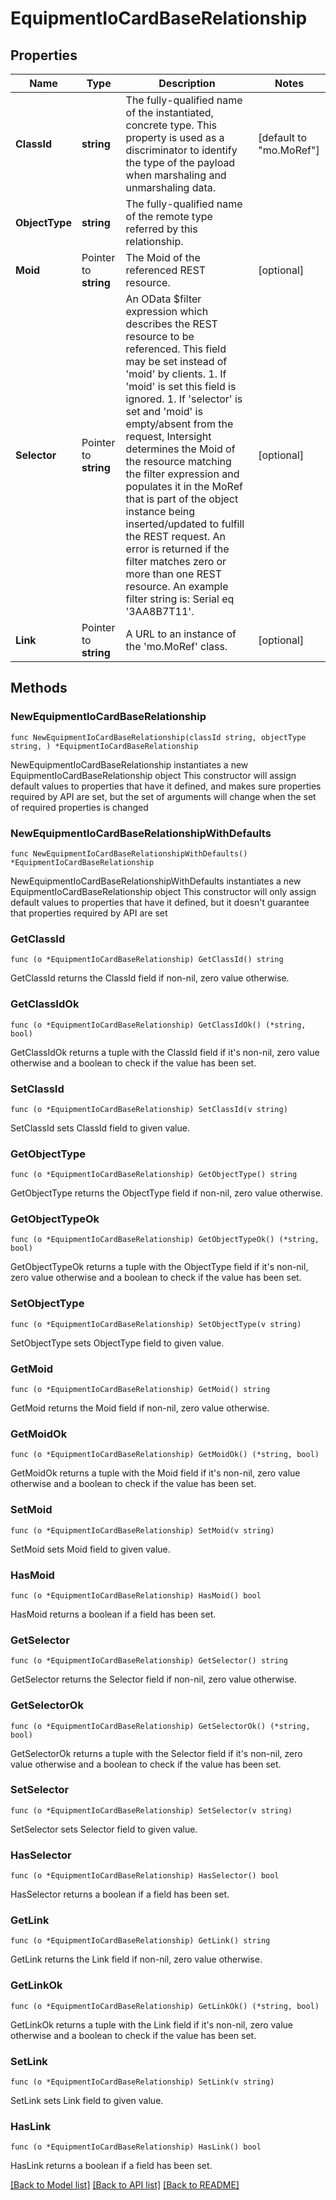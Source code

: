 # EquipmentIoCardBaseRelationship

## Properties

Name | Type | Description | Notes
------------ | ------------- | ------------- | -------------
**ClassId** | **string** | The fully-qualified name of the instantiated, concrete type. This property is used as a discriminator to identify the type of the payload when marshaling and unmarshaling data. | [default to "mo.MoRef"]
**ObjectType** | **string** | The fully-qualified name of the remote type referred by this relationship. | 
**Moid** | Pointer to **string** | The Moid of the referenced REST resource. | [optional] 
**Selector** | Pointer to **string** | An OData $filter expression which describes the REST resource to be referenced. This field may be set instead of &#39;moid&#39; by clients. 1. If &#39;moid&#39; is set this field is ignored. 1. If &#39;selector&#39; is set and &#39;moid&#39; is empty/absent from the request, Intersight determines the Moid of the resource matching the filter expression and populates it in the MoRef that is part of the object instance being inserted/updated to fulfill the REST request. An error is returned if the filter matches zero or more than one REST resource. An example filter string is: Serial eq &#39;3AA8B7T11&#39;. | [optional] 
**Link** | Pointer to **string** | A URL to an instance of the &#39;mo.MoRef&#39; class. | [optional] 

## Methods

### NewEquipmentIoCardBaseRelationship

`func NewEquipmentIoCardBaseRelationship(classId string, objectType string, ) *EquipmentIoCardBaseRelationship`

NewEquipmentIoCardBaseRelationship instantiates a new EquipmentIoCardBaseRelationship object
This constructor will assign default values to properties that have it defined,
and makes sure properties required by API are set, but the set of arguments
will change when the set of required properties is changed

### NewEquipmentIoCardBaseRelationshipWithDefaults

`func NewEquipmentIoCardBaseRelationshipWithDefaults() *EquipmentIoCardBaseRelationship`

NewEquipmentIoCardBaseRelationshipWithDefaults instantiates a new EquipmentIoCardBaseRelationship object
This constructor will only assign default values to properties that have it defined,
but it doesn't guarantee that properties required by API are set

### GetClassId

`func (o *EquipmentIoCardBaseRelationship) GetClassId() string`

GetClassId returns the ClassId field if non-nil, zero value otherwise.

### GetClassIdOk

`func (o *EquipmentIoCardBaseRelationship) GetClassIdOk() (*string, bool)`

GetClassIdOk returns a tuple with the ClassId field if it's non-nil, zero value otherwise
and a boolean to check if the value has been set.

### SetClassId

`func (o *EquipmentIoCardBaseRelationship) SetClassId(v string)`

SetClassId sets ClassId field to given value.


### GetObjectType

`func (o *EquipmentIoCardBaseRelationship) GetObjectType() string`

GetObjectType returns the ObjectType field if non-nil, zero value otherwise.

### GetObjectTypeOk

`func (o *EquipmentIoCardBaseRelationship) GetObjectTypeOk() (*string, bool)`

GetObjectTypeOk returns a tuple with the ObjectType field if it's non-nil, zero value otherwise
and a boolean to check if the value has been set.

### SetObjectType

`func (o *EquipmentIoCardBaseRelationship) SetObjectType(v string)`

SetObjectType sets ObjectType field to given value.


### GetMoid

`func (o *EquipmentIoCardBaseRelationship) GetMoid() string`

GetMoid returns the Moid field if non-nil, zero value otherwise.

### GetMoidOk

`func (o *EquipmentIoCardBaseRelationship) GetMoidOk() (*string, bool)`

GetMoidOk returns a tuple with the Moid field if it's non-nil, zero value otherwise
and a boolean to check if the value has been set.

### SetMoid

`func (o *EquipmentIoCardBaseRelationship) SetMoid(v string)`

SetMoid sets Moid field to given value.

### HasMoid

`func (o *EquipmentIoCardBaseRelationship) HasMoid() bool`

HasMoid returns a boolean if a field has been set.

### GetSelector

`func (o *EquipmentIoCardBaseRelationship) GetSelector() string`

GetSelector returns the Selector field if non-nil, zero value otherwise.

### GetSelectorOk

`func (o *EquipmentIoCardBaseRelationship) GetSelectorOk() (*string, bool)`

GetSelectorOk returns a tuple with the Selector field if it's non-nil, zero value otherwise
and a boolean to check if the value has been set.

### SetSelector

`func (o *EquipmentIoCardBaseRelationship) SetSelector(v string)`

SetSelector sets Selector field to given value.

### HasSelector

`func (o *EquipmentIoCardBaseRelationship) HasSelector() bool`

HasSelector returns a boolean if a field has been set.

### GetLink

`func (o *EquipmentIoCardBaseRelationship) GetLink() string`

GetLink returns the Link field if non-nil, zero value otherwise.

### GetLinkOk

`func (o *EquipmentIoCardBaseRelationship) GetLinkOk() (*string, bool)`

GetLinkOk returns a tuple with the Link field if it's non-nil, zero value otherwise
and a boolean to check if the value has been set.

### SetLink

`func (o *EquipmentIoCardBaseRelationship) SetLink(v string)`

SetLink sets Link field to given value.

### HasLink

`func (o *EquipmentIoCardBaseRelationship) HasLink() bool`

HasLink returns a boolean if a field has been set.


[[Back to Model list]](../README.md#documentation-for-models) [[Back to API list]](../README.md#documentation-for-api-endpoints) [[Back to README]](../README.md)


